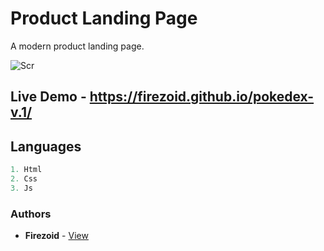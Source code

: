 # Product Landing Page
A modern product landing page.

![Scr](https://i.ibb.co/kcYzXSB/image-2021-06-21-214554.png)

## Live Demo - https://firezoid.github.io/pokedex-v.1/


## Languages

```js
1. Html
2. Css
3. Js
```


### Authors
* **Firezoid** - [View](github.com/firezoid)




